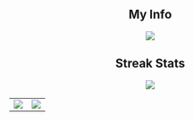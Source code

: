 
<h2 align="center">My Info</h2>
<p align="center">
<img src="https://readme-typing-svg.herokuapp.com?color=%2341F722&multiline=true&height=100&lines=Hi%2C+My+name+is+Nguyen+Van+Quyen+Luc;I'm+studying+HCM+University+of+Technology">
</p>
</h2>
  
<h2 align="center">Streak Stats</h2>
<p align="center">
  <img src="http://github-readme-streak-stats.herokuapp.com?user=quyenluc22082000&theme=dark&hide_border=true&date_format=M%20j%5B%2C%20Y%5D&fire=1BFF0C&dates=48DD24&stroke=DD7B22&ring=3CDD43&currStreakNum=F3FF5C&sideNums=F3FF5C&currStreakLabel=DDB440&sideLabels=C8DD4B" >
</p>
</h2>

<table>
  <tr>
    <td valign="top"><img src="https://github-readme-stats.vercel.app/api?username=quyenluc22082000&theme=merko&show_icons=true"/></td>
    <td valign="top"><img src="https://github-readme-stats.vercel.app/api/top-langs/?username=quyenluc22082000&langs_count=5&layout=compact&theme=merko&show_icons=true&title_color=41F722&icon_color=34abeb&text_color=41F722&bg_color=151515"/></td>
  </tr>
</table

<!---
quyenluc22082000/quyenluc22082000 is a ✨ special ✨ repository because its `README.md` (this file) appears on your GitHub profile.
You can click the Preview link to take a look at your changes.
--->
